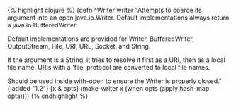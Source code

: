 {% highlight clojure %}
(defn ^Writer writer
  "Attempts to coerce its argument into an open java.io.Writer.
   Default implementations always return a java.io.BufferedWriter.

   Default implementations are provided for Writer, BufferedWriter,
   OutputStream, File, URI, URL, Socket, and String.

   If the argument is a String, it tries to resolve it first as a URI, then
   as a local file name.  URIs with a 'file' protocol are converted to
   local file names.

   Should be used inside with-open to ensure the Writer is properly
   closed."
  {:added "1.2"}
  [x & opts]
  (make-writer x (when opts (apply hash-map opts))))
{% endhighlight %}

